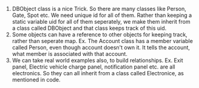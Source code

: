1. DBObject class is a nice Trick. So there are many classes like Person, Gate, Spot etc. We need unique id for all of them.
  Rather than keeping a static variable uid for all of them seperately, we make them inherit from a class called DBObject and
  that class keeps track of this uid.
2. Some objects can have a reference to other objects for keeping track, rather than seperate map. Ex. The Account class has a
  member variable called Person, even though account doesn't own it. It tells the account, what member is associated with that
  account.
3. We can take real world examples also, to build relationships. Ex. Exit panel, Electric vehicle charge panel, notification panel
  etc. are all electronics. So they can all inherit from a class called Electronice, as mentioned in code.
